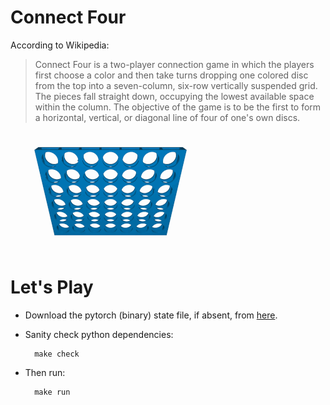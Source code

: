 Connect Four
============

According to Wikipedia:

> Connect Four is a two-player connection game in which the players first choose
a color and then take turns dropping one colored disc from the top into a
seven-column, six-row vertically suspended grid. The pieces fall straight down,
occupying the lowest available space within the column. The objective of the
game is to be the first to form a horizontal, vertical, or diagonal line of four
of one's own discs.

![ConnectFour](./data/images/Connect_Four.gif)

Let's Play
==========

- Download the pytorch (binary) state file, if absent, from
  [here](https://github.com/xiejw/tmp/releases).
- Sanity check python dependencies:

        make check

- Then run:

        make run

